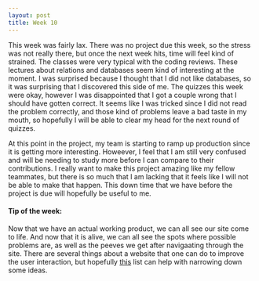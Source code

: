```yaml
---
layout: post
title: Week 10
---
```


This week was fairly lax. There was no project due this week, so the stress was not really there, but once the next week hits, time will feel kind of strained. The classes were very typical with the coding reviews. These lectures about relations and databases seem kind of interesting at the moment. I was surprised because I thought that I did not like databases, so it was surprising that I discovered this side of me. The quizzes this week were okay, however I was disappointed that I got a couple wrong that I should have gotten correct. It seems like I was tricked since I did not read the problem correctly, and those kind of problems leave a bad taste in my mouth, so hopefully I will be able to clear my head for the next round of quizzes.

At this point in the project, my team is starting to ramp up production since it is getting more interesting. Howeever, I feel that I am still very confused and will be needing to study more before I can compare to their contributions. I really want to make this project amazing like my fellow teammates, but there is so much that I am lacking that it feels like I will not be able to make that happen. This down time that we have before the project is due will hopefully be useful to me.

#### Tip of the week:
Now that we have an actual working product, we can all see our site come to life. And now that it is alive, we can all see the spots where possible problems are, as well as the peeves we get after navigaating through the site. There are several things about a website that one can do to improve the user interaction, but hopefully [this](http://www.smashingmagazine.com/2009/01/12-useful-techniques-for-good-user-interface-design-in-web-applications/) list can help with narrowing down some ideas.
